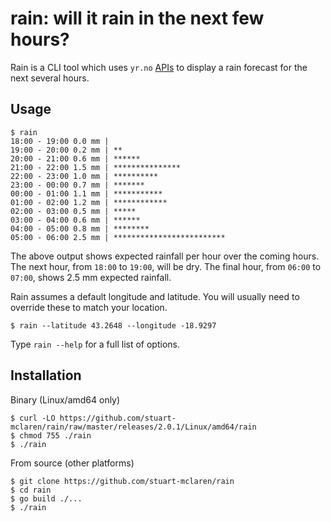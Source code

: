# rain: will it rain in the next few hours?

Rain is a CLI tool which uses  `yr.no` [APIs](http://om.yr.no/verdata/free-weather-data/) to display a rain forecast for the next several hours.

## Usage

```
$ rain
18:00 - 19:00 0.0 mm |
19:00 - 20:00 0.2 mm | **
20:00 - 21:00 0.6 mm | ******
21:00 - 22:00 1.5 mm | ***************
22:00 - 23:00 1.0 mm | **********
23:00 - 00:00 0.7 mm | *******
00:00 - 01:00 1.1 mm | ***********
01:00 - 02:00 1.2 mm | ************
02:00 - 03:00 0.5 mm | *****
03:00 - 04:00 0.6 mm | ******
04:00 - 05:00 0.8 mm | ********
05:00 - 06:00 2.5 mm | *************************
```

The above output shows expected rainfall per hour over the coming hours. The next hour, from `18:00` to `19:00`, will be dry. The final hour, from `06:00` to `07:00`, shows 2.5 mm expected rainfall.

Rain assumes a default longitude and latitude. You will usually need to override these to match your location.

```
$ rain --latitude 43.2648 --longitude -18.9297
```

Type `rain --help` for a full list of options.

## Installation

Binary (Linux/amd64 only)

```
$ curl -LO https://github.com/stuart-mclaren/rain/raw/master/releases/2.0.1/Linux/amd64/rain
$ chmod 755 ./rain
$ ./rain
```

From source (other platforms)

```
$ git clone https://github.com/stuart-mclaren/rain
$ cd rain
$ go build ./...
$ ./rain
```
